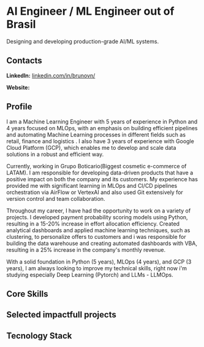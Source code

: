 # **AI Engineer / ML Engineer out of Brasil**

Designing and developing production-grade AI/ML systems.

## **Contacts**
**LinkedIn:** [linkedin.com/in/brunovn/](https://www.linkedin.com/in/brunovn/)

**Website:**


## **Profile**
I am a Machine Learning Engineer with 5 years of experience in Python and 4 years focused on MLOps, with an emphasis on building efficient pipelines and automating Machine Learning processes in different fields such as retail, finance and logistics . I also have 3 years of experience with Google Cloud Platform (GCP), which enables me to develop and scale data solutions in a robust and efficient way. 

Currently, working in Grupo Boticario(Biggest cosmetic e-commerce of LATAM). I am responsible for developing data-driven products that have a positive impact on both the company and its customers. My experience has provided me with significant learning in MLOps and CI/CD pipelines orchestration via AirFlow or VertexAI and also used Git extensively for version control and team collaboration.

Throughout my career, I have had the opportunity to work on a variety of projects. I developed payment probability scoring models using Python, resulting in a 15-20% increase in effort allocation efficiency. Created analytical dashboards and applied machine learning techniques, such as clustering, to personalize offers to customers and i was responsible for building the data warehouse and creating automated dashboards with VBA, resulting in a 25% increase in the company's monthly revenue.  

With a solid foundation in Python (5 years), MLOps (4 years), and GCP (3 years), I am always looking to improve my technical skills, right now i'm studying especially Deep Learning (Pytorch) and LLMs - LLMOps.

## **Core Skills**


## **Selected impactfull projects**


## **Tecnology Stack**



<!--
**brunoVnonato/brunoVnonato** is a ✨ _special_ ✨ repository because its `README.md` (this file) appears on your GitHub profile.

Here are some ideas to get you started:

- 🔭 I’m currently working on ...
- 🌱 I’m currently learning ...
- 👯 I’m looking to collaborate on ...
- 🤔 I’m looking for help with ...
- 💬 Ask me about ...
- 📫 How to reach me: ...
- 😄 Pronouns: ...
- ⚡ Fun fact: ...
-->
